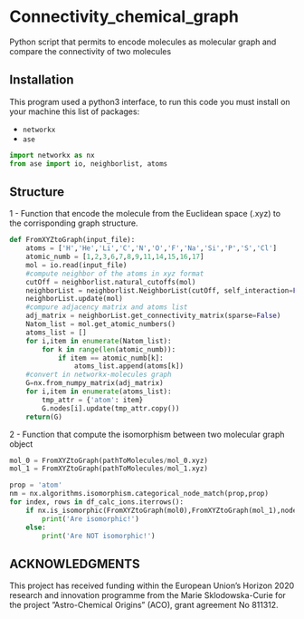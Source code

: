 # Connectivity_chemical_graph
Python script that permits to encode molecules as molecular graph and compare the connectivity of two molecules

## Installation

This program used a python3 interface, to run this code you must install on your machine this list of packages:

* ```networkx```
* ```ase```

```python
import networkx as nx
from ase import io, neighborlist, atoms
```

## Structure

1 - Function that encode the molecule from the Euclidean space (.xyz) to the corrisponding graph structure.

```python
def FromXYZtoGraph(input_file):
    atoms = ['H','He','Li','C','N','O','F','Na','Si','P','S','Cl']
    atomic_numb = [1,2,3,6,7,8,9,11,14,15,16,17]
    mol = io.read(input_file)
    #compute neighbor of the atoms in xyz format
    cutOff = neighborlist.natural_cutoffs(mol)
    neighborList = neighborlist.NeighborList(cutOff, self_interaction=False, bothways=True)
    neighborList.update(mol)
    #compure adjacency matrix and atoms list
    adj_matrix = neighborList.get_connectivity_matrix(sparse=False)
    Natom_list = mol.get_atomic_numbers()
    atoms_list = []
    for i,item in enumerate(Natom_list):
        for k in range(len(atomic_numb)):
            if item == atomic_numb[k]:
                atoms_list.append(atoms[k]) 
    #convert in networkx-molecules graph
    G=nx.from_numpy_matrix(adj_matrix)
    for i,item in enumerate(atoms_list):
        tmp_attr = {'atom': item}
        G.nodes[i].update(tmp_attr.copy())
    return(G)
```

2 - Function that compute the isomorphism between two molecular graph object


```python
mol_0 = FromXYZtoGraph(pathToMolecules/mol_0.xyz)
mol_1 = FromXYZtoGraph(pathToMolecules/mol_1.xyz)

prop = 'atom'
nm = nx.algorithms.isomorphism.categorical_node_match(prop,prop)
for index, rows in df_calc_ions.iterrows():
    if nx.is_isomorphic(FromXYZtoGraph(mol0),FromXYZtoGraph(mol_1),node_match=nm):
        print('Are isomorphic!')
    else:
        print('Are NOT isomorphic!')
```

## ACKNOWLEDGMENTS
This project has received funding within the European Union’s Horizon 2020 research and innovation programme from the Marie Sklodowska-Curie for the project ”Astro-Chemical Origins” (ACO), grant agreement No 811312.
